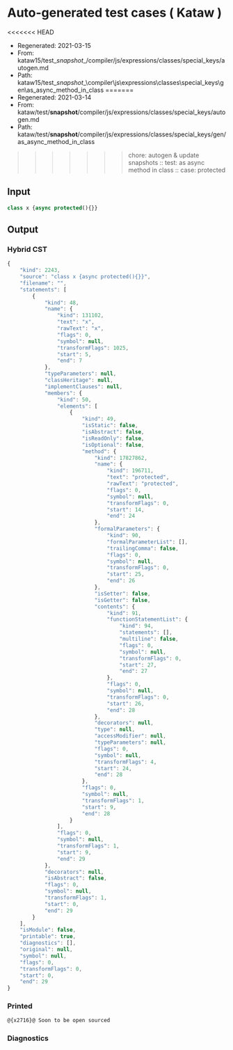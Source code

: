 # Auto-generated test cases ( Kataw )
<<<<<<< HEAD
- Regenerated: 2021-03-15
- From: kataw15/test\__snapshot__/compiler/js/expressions/classes/special_keys/autogen.md
- Path: kataw15/test\__snapshot__\compiler\js\expressions\classes\special_keys\gen\as_async_method_in_class
=======
- Regenerated: 2021-03-14
- From: kataw/test/__snapshot__/compiler/js/expressions/classes/special_keys/autogen.md
- Path: kataw/test/__snapshot__/compiler/js/expressions/classes/special_keys/gen/as_async_method_in_class
>>>>>>> chore: autogen & update snapshots
> :: test: as async method in class
> :: case: protected
## Input

`````js
class x {async protected(){}}
`````

## Output

### Hybrid CST

```javascript
{
    "kind": 2243,
    "source": "class x {async protected(){}}",
    "filename": "",
    "statements": [
        {
            "kind": 48,
            "name": {
                "kind": 131102,
                "text": "x",
                "rawText": "x",
                "flags": 0,
                "symbol": null,
                "transformFlags": 1025,
                "start": 5,
                "end": 7
            },
            "typeParameters": null,
            "classHeritage": null,
            "implementClauses": null,
            "members": {
                "kind": 50,
                "elements": [
                    {
                        "kind": 49,
                        "isStatic": false,
                        "isAbstract": false,
                        "isReadOnly": false,
                        "isOptional": false,
                        "method": {
                            "kind": 17827862,
                            "name": {
                                "kind": 196711,
                                "text": "protected",
                                "rawText": "protected",
                                "flags": 0,
                                "symbol": null,
                                "transformFlags": 0,
                                "start": 14,
                                "end": 24
                            },
                            "formalParameters": {
                                "kind": 90,
                                "formalParameterList": [],
                                "trailingComma": false,
                                "flags": 0,
                                "symbol": null,
                                "transformFlags": 0,
                                "start": 25,
                                "end": 26
                            },
                            "isSetter": false,
                            "isGetter": false,
                            "contents": {
                                "kind": 91,
                                "functionStatementList": {
                                    "kind": 94,
                                    "statements": [],
                                    "multiline": false,
                                    "flags": 0,
                                    "symbol": null,
                                    "transformFlags": 0,
                                    "start": 27,
                                    "end": 27
                                },
                                "flags": 0,
                                "symbol": null,
                                "transformFlags": 0,
                                "start": 26,
                                "end": 28
                            },
                            "decorators": null,
                            "type": null,
                            "accessModifier": null,
                            "typeParameters": null,
                            "flags": 0,
                            "symbol": null,
                            "transformFlags": 4,
                            "start": 24,
                            "end": 28
                        },
                        "flags": 0,
                        "symbol": null,
                        "transformFlags": 1,
                        "start": 9,
                        "end": 28
                    }
                ],
                "flags": 0,
                "symbol": null,
                "transformFlags": 1,
                "start": 9,
                "end": 29
            },
            "decorators": null,
            "isAbstract": false,
            "flags": 0,
            "symbol": null,
            "transformFlags": 1,
            "start": 0,
            "end": 29
        }
    ],
    "isModule": false,
    "printable": true,
    "diagnostics": [],
    "original": null,
    "symbol": null,
    "flags": 0,
    "transformFlags": 0,
    "start": 0,
    "end": 29
}
```

### Printed

```javascript
@{x2716}@ Soon to be open sourced
```

### Diagnostics

```javascript

```

